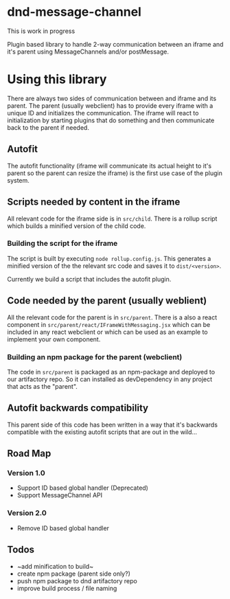 # dnd-message-channel

This is work in progress

Plugin based library to handle 2-way communication between an iframe and it's parent using MessageChannels and/or postMessage.

# Using this library

There are always two sides of communication between and iframe and its parent. The parent (usually webclient) has to provide every iframe with a unique ID and initializes the communication. The iframe will react to initialization by starting plugins that do something and then communicate back to the parent if needed.

## Autofit

The autofit functionality (iframe will communicate its actual height to it's parent so the parent can resize the iframe) is the first use case of the plugin system.

## Scripts needed by content in the iframe
All relevant code for the iframe side is in `src/child`. There is a rollup script which builds a minified version of the child code.

### Building the script for the iframe
The script is built by executing `node rollup.config.js`. This generates a minified version of the the relevant src code and saves it to `dist/<version>`.

Currently we build a script that includes the autofit plugin.

## Code needed by the parent (usually weblient)
All the relevant code for the parent is in `src/parent`. There is a also a react component in `src/parent/react/IFrameWithMessaging.jsx` which can be included in any react webclient or which can be used as an example to implement your own component.

### Building an npm package for the parent (webclient)
The code in `src/parent` is packaged as an npm-package and deployed to our artifactory repo. So it can installed as devDependency in any project that acts as the "parent".

## Autofit backwards compatibility

This parent side of this code has been written in a way that it's backwards compatible with the existing autofit scripts that are out in the wild...


## Road Map

### Version 1.0
- Support ID based global handler (Deprecated)
- Support MessageChannel API

### Version 2.0
- Remove ID based global handler

## Todos
- ~add minification to build~
- create npm package (parent side only?)
- push npm package to dnd artifactory repo
- improve build process / file naming
